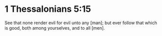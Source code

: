 # 1 Thessalonians 5:15

See that none render evil for evil unto any [man]; but ever follow that which is good, both among yourselves, and to all [men].